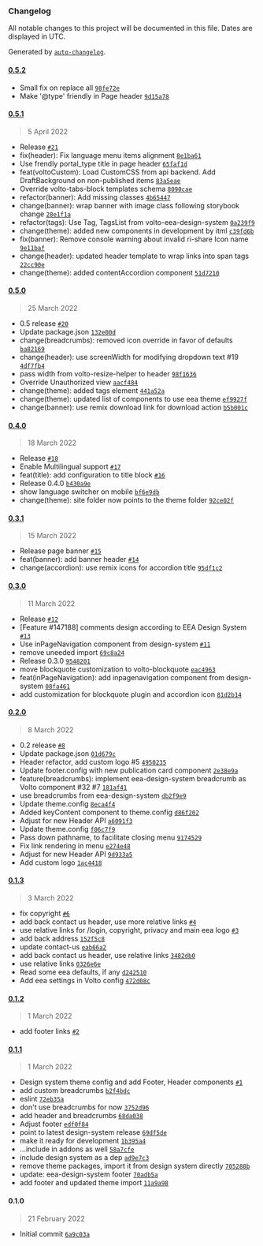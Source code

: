 ### Changelog

All notable changes to this project will be documented in this file. Dates are displayed in UTC.

Generated by [`auto-changelog`](https://github.com/CookPete/auto-changelog).

#### [0.5.2](https://github.com/eea/volto-eea-website-theme/compare/0.5.1...0.5.2)

- Small fix on replace all [`98fe72e`](https://github.com/eea/volto-eea-website-theme/commit/98fe72e4493aa322b704da1ddff91ee5021b66ce)
- Make '@type' friendly in Page header [`9d15a78`](https://github.com/eea/volto-eea-website-theme/commit/9d15a78d445482ffe58b14839a2176b82c55bf71)

#### [0.5.1](https://github.com/eea/volto-eea-website-theme/compare/0.5.0...0.5.1)

> 5 April 2022

- Release [`#21`](https://github.com/eea/volto-eea-website-theme/pull/21)
- fix(header): Fix language menu items alignment [`8e1ba61`](https://github.com/eea/volto-eea-website-theme/commit/8e1ba6132d02a5e8cfa455d7d99f5cd5f88a3d02)
- Use frendly portal_type title in page header [`65faf1d`](https://github.com/eea/volto-eea-website-theme/commit/65faf1de6d0328095d7e6ddba05cd2bb5a82d62c)
- feat(voltoCustom): Load CustomCSS from api backend. Add DraftBackground on non-published items [`83a5eae`](https://github.com/eea/volto-eea-website-theme/commit/83a5eaea469e81ae49f875e2601e3011f9f6bdee)
- Override volto-tabs-block templates schema [`8090cae`](https://github.com/eea/volto-eea-website-theme/commit/8090cae55ecb30b41dd7097637ee564c57f3e051)
- refactor(banner): Add missing classes [`4b65447`](https://github.com/eea/volto-eea-website-theme/commit/4b65447cf5d28a50c9260108029d5be01079e4ea)
- change(banner): wrap banner with image class following storybook change [`28e1f1a`](https://github.com/eea/volto-eea-website-theme/commit/28e1f1a0aa05c38c96c5e35343b2dfde0486c1c1)
- refactor(tags): Use Tag, TagsList from volto-eea-design-system [`0a239f9`](https://github.com/eea/volto-eea-website-theme/commit/0a239f924c53a91170d762db8514936640d4c32b)
- change(theme): added new components in development by itml [`c39fd6b`](https://github.com/eea/volto-eea-website-theme/commit/c39fd6bb5c80e14d2ab8ec75e9fc1a45c67974da)
- fix(banner): Remove console warning about invalid ri-share Icon name [`9e11baf`](https://github.com/eea/volto-eea-website-theme/commit/9e11bafce31950e38aac64c523bfe128f6615226)
- change(header): updated header template to wrap links into span tags [`22cc90e`](https://github.com/eea/volto-eea-website-theme/commit/22cc90e34b0a4975eaccbe8f4af8fb581cccef4a)
- change(theme): added contentAccordion component [`51d7210`](https://github.com/eea/volto-eea-website-theme/commit/51d7210fc88217ae1aacdfea152c094f47eab981)

#### [0.5.0](https://github.com/eea/volto-eea-website-theme/compare/0.4.0...0.5.0)

> 25 March 2022

- 0.5 release [`#20`](https://github.com/eea/volto-eea-website-theme/pull/20)
- Update package.json [`132e00d`](https://github.com/eea/volto-eea-website-theme/commit/132e00db7d1c39bf380a7b1e823032e9ad3396b7)
- change(breadcrumbs): removed icon override in favor of defaults [`ba82169`](https://github.com/eea/volto-eea-website-theme/commit/ba82169e1244a9683daaf6da0daa3726a469932d)
- change(header): use screenWidth for modifying dropdown text #19 [`4df7fb4`](https://github.com/eea/volto-eea-website-theme/commit/4df7fb402a43e8e05b06e51878a48a439b92d063)
- pass width from volto-resize-helper to header [`98f1636`](https://github.com/eea/volto-eea-website-theme/commit/98f16360bc4e2241797fb449ed6362c18a1b1545)
- Override Unauthorized view [`aacf484`](https://github.com/eea/volto-eea-website-theme/commit/aacf48409a391d0c6191af22730a48b184cfcedf)
- change(theme):  added tags element [`441a52a`](https://github.com/eea/volto-eea-website-theme/commit/441a52a52fb275dde9c133680743ab1af1c267fb)
- change(theme): updated list of components to use eea theme [`ef9927f`](https://github.com/eea/volto-eea-website-theme/commit/ef9927f2f9562fff4ce038c016b0edf134254eb7)
- change(banner): use remix download link for download action [`b5b001c`](https://github.com/eea/volto-eea-website-theme/commit/b5b001c89fce735f78502bf9035291344768fb47)

#### [0.4.0](https://github.com/eea/volto-eea-website-theme/compare/0.3.1...0.4.0)

> 18 March 2022

- Release [`#18`](https://github.com/eea/volto-eea-website-theme/pull/18)
- Enable Multilingual support [`#17`](https://github.com/eea/volto-eea-website-theme/pull/17)
- feat(title): add configuration to title block [`#16`](https://github.com/eea/volto-eea-website-theme/pull/16)
- Release 0.4.0 [`b430a9e`](https://github.com/eea/volto-eea-website-theme/commit/b430a9e8b88f2e218d049d8c3fa8cbfd5a992bc6)
- show language switcher on mobile [`bf6e9db`](https://github.com/eea/volto-eea-website-theme/commit/bf6e9db7ccdad2e9052588ba3a9d725dfdfbbd57)
- change(theme): site folder now points to the theme folder [`92ce02f`](https://github.com/eea/volto-eea-website-theme/commit/92ce02f198d0fc0a6f475e3215f78addc9a05d0a)

#### [0.3.1](https://github.com/eea/volto-eea-website-theme/compare/0.3.0...0.3.1)

> 15 March 2022

- Release page banner [`#15`](https://github.com/eea/volto-eea-website-theme/pull/15)
- feat(banner): add banner header [`#14`](https://github.com/eea/volto-eea-website-theme/pull/14)
- change(accordion): use remix icons for accordion title [`95df1c2`](https://github.com/eea/volto-eea-website-theme/commit/95df1c286ed474877c842f069e153e0e22410f08)

#### [0.3.0](https://github.com/eea/volto-eea-website-theme/compare/0.2.0...0.3.0)

> 11 March 2022

- Release [`#12`](https://github.com/eea/volto-eea-website-theme/pull/12)
- [Feature #147188] comments design according to EEA Design System [`#13`](https://github.com/eea/volto-eea-website-theme/pull/13)
- Use inPageNavigation component from design-system [`#11`](https://github.com/eea/volto-eea-website-theme/pull/11)
- remove uneeded import [`69c8a24`](https://github.com/eea/volto-eea-website-theme/commit/69c8a2475dd0e4cfb0c319be6ba03882373abe56)
- Release 0.3.0 [`9548201`](https://github.com/eea/volto-eea-website-theme/commit/95482014c1175068701eeb1ab9fec1645507acc0)
- move blockquote customization to volto-blockquote [`eac4963`](https://github.com/eea/volto-eea-website-theme/commit/eac496391cde62174d96fee26a51ee1b0bbadf64)
- feat(inPageNavigation): add inpagenavigation component from design-system [`08fa461`](https://github.com/eea/volto-eea-website-theme/commit/08fa461784be9d6c3777279f59cbb0fd19335c10)
- add customization for blockquote plugin and accordion icon [`81d2b14`](https://github.com/eea/volto-eea-website-theme/commit/81d2b1425b4b46ad5398f6fa957a38e0779b815a)

#### [0.2.0](https://github.com/eea/volto-eea-website-theme/compare/0.1.3...0.2.0)

> 8 March 2022

- 0.2 release [`#8`](https://github.com/eea/volto-eea-website-theme/pull/8)
- Update package.json [`01d679c`](https://github.com/eea/volto-eea-website-theme/commit/01d679c835402e1cfe53b092a247e09683568308)
- Header refactor, add custom logo #5 [`4950235`](https://github.com/eea/volto-eea-website-theme/commit/49502358105437cfeac3b144e6d301cb59aa2346)
- Update footer.config with new publication card component [`2e38e9a`](https://github.com/eea/volto-eea-website-theme/commit/2e38e9a417f835009d60c80d4eb4b30229f55e45)
- feature(breadcrumbs): implement eea-design-system breadcrumb as Volto component #32 #7 [`181af41`](https://github.com/eea/volto-eea-website-theme/commit/181af4125ce2b9ddac56dab4723cb11c26633221)
- use breadcrumbs from eea-design-system [`db2f9e9`](https://github.com/eea/volto-eea-website-theme/commit/db2f9e9a4327420a3cce9a9903cd88549b129eab)
- Update theme.config [`8eca4f4`](https://github.com/eea/volto-eea-website-theme/commit/8eca4f40397a4aeca6d39029c92db78968d37064)
- Added keyContent component to theme.config [`d86f202`](https://github.com/eea/volto-eea-website-theme/commit/d86f202d0274d839487a88b51cae9a0e899beb23)
- Adjust for new Header API [`a6091f3`](https://github.com/eea/volto-eea-website-theme/commit/a6091f3800e37422e85d8f22bfa836de82829263)
- Update theme.config [`f06c7f9`](https://github.com/eea/volto-eea-website-theme/commit/f06c7f9b49e1fe2e113214c4989378e4ac6e6e9b)
- Pass down pathname, to facilitate closing menu [`9174529`](https://github.com/eea/volto-eea-website-theme/commit/91745295041665cbe55309520b74fa8b457ca51d)
- Fix link rendering in menu [`e274e48`](https://github.com/eea/volto-eea-website-theme/commit/e274e488d6135a8be0dbe32143bd2ab01f754f9e)
- Adjust for new Header API [`9d933a5`](https://github.com/eea/volto-eea-website-theme/commit/9d933a561bf5ef2eb32507c4949bb4086748c051)
- Add custom logo [`1ac4418`](https://github.com/eea/volto-eea-website-theme/commit/1ac4418ed93321575cd8e2fbf0fb546f35224859)

#### [0.1.3](https://github.com/eea/volto-eea-website-theme/compare/0.1.2...0.1.3)

> 3 March 2022

- fix copyright [`#6`](https://github.com/eea/volto-eea-website-theme/pull/6)
- add back contact us header, use more relative links [`#4`](https://github.com/eea/volto-eea-website-theme/pull/4)
- use relative links for /login, copyright, privacy and main eea logo [`#3`](https://github.com/eea/volto-eea-website-theme/pull/3)
- add back address [`152f5c8`](https://github.com/eea/volto-eea-website-theme/commit/152f5c81a2285f1a4328d2321ff3b32251bd82b1)
- update contact-us [`eab66a2`](https://github.com/eea/volto-eea-website-theme/commit/eab66a292f82ce4ff3779855da187df9729c4d3f)
- add back contact us header, use relative links [`3482db0`](https://github.com/eea/volto-eea-website-theme/commit/3482db01c53d6ac44296044c6ae64795fa448bc5)
- use relative links [`0326e6e`](https://github.com/eea/volto-eea-website-theme/commit/0326e6e2674c831537b4aefeb8f5168b4e1fb64b)
- Read some eea defaults, if any [`d242510`](https://github.com/eea/volto-eea-website-theme/commit/d242510545b0292a66e50d5b1ac509c7f74c0321)
- Add eea settings in Volto config [`472d08c`](https://github.com/eea/volto-eea-website-theme/commit/472d08cdc9254d3c3d0dab931aa0f1de9573cd0d)

#### [0.1.2](https://github.com/eea/volto-eea-website-theme/compare/0.1.1...0.1.2)

> 1 March 2022

- add footer links [`#2`](https://github.com/eea/volto-eea-website-theme/pull/2)

#### [0.1.1](https://github.com/eea/volto-eea-website-theme/compare/0.1.0...0.1.1)

> 1 March 2022

- Design system theme config and add Footer, Header components [`#1`](https://github.com/eea/volto-eea-website-theme/pull/1)
- add custom breadcrumbs [`b2f4bdc`](https://github.com/eea/volto-eea-website-theme/commit/b2f4bdc6aac35cded6e4223bea274abc1e2bf39f)
- eslint [`72eb35a`](https://github.com/eea/volto-eea-website-theme/commit/72eb35a87dd8f3acc0e653a69cb136fadaa25faa)
- don't use breadcrumbs for now [`3752d96`](https://github.com/eea/volto-eea-website-theme/commit/3752d966fec094a22e93d6c7dc5e70a696796304)
- add header and breadcrumbs [`68da038`](https://github.com/eea/volto-eea-website-theme/commit/68da0389fb6dd8b24eecb5e31e14f0ffcba2656b)
- Adjust footer [`edf0f84`](https://github.com/eea/volto-eea-website-theme/commit/edf0f84f301e7895f293bd3d7bf8529cafdadc32)
- point to latest design-system release [`69df5de`](https://github.com/eea/volto-eea-website-theme/commit/69df5deb8476ba7c49ce6e77a0bf7370772138ae)
- make it ready for development [`1b395a4`](https://github.com/eea/volto-eea-website-theme/commit/1b395a49c5199f62e42b2cec84977985d0951eaf)
- ...include in addons as well [`58a7cfe`](https://github.com/eea/volto-eea-website-theme/commit/58a7cfe5b0ccaf3ad3422e7fa0ecf713331db5c4)
- include design system as a dep [`ad9e7c3`](https://github.com/eea/volto-eea-website-theme/commit/ad9e7c325300fb553865f5c347f097b2ac271a92)
- remove theme packages, import it from design system directly [`705288b`](https://github.com/eea/volto-eea-website-theme/commit/705288bdc39e5ba8e24e225b0db165e7427c1efc)
- update: eea-design-system footer [`70adb5a`](https://github.com/eea/volto-eea-website-theme/commit/70adb5a4ffb22bd0e1a0b8b926743b19aa569cfa)
- add footer and updated theme import [`11a9a98`](https://github.com/eea/volto-eea-website-theme/commit/11a9a98edc75532de6f8df308e7956025a82165f)

#### 0.1.0

> 21 February 2022

- Initial commit [`6a9c03a`](https://github.com/eea/volto-eea-website-theme/commit/6a9c03a7cebe71ca87e82cf58c42904063e9d8d3)
